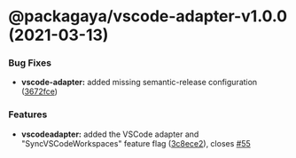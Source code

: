 # @packagaya/vscode-adapter-v1.0.0 (2021-03-13)


### Bug Fixes

* **vscode-adapter:** added missing semantic-release configuration ([3672fce](https://github.com/Packagaya/Packagaya/commit/3672fce6b9f548fce2070f9b77a317158ee77ecb))


### Features

* **vscodeadapter:** added the VSCode adapter and "SyncVSCodeWorkspaces" feature flag ([3c8ece2](https://github.com/Packagaya/Packagaya/commit/3c8ece25a6c306db8db1873ed55dc837ec863172)), closes [#55](https://github.com/Packagaya/Packagaya/issues/55)
